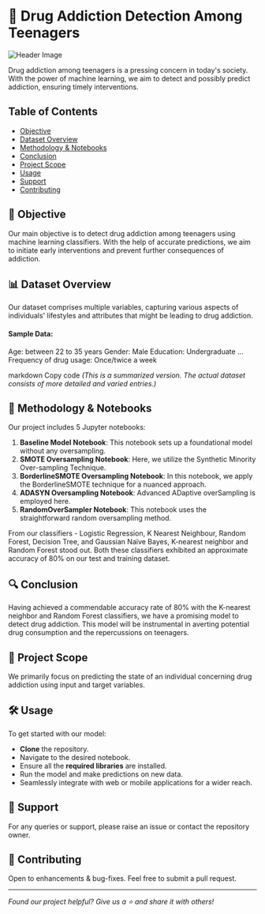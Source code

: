 # 🌿 Drug Addiction Detection Among Teenagers

![Header Image](URL_TO_A_RELEVANT_IMAGE)

Drug addiction among teenagers is a pressing concern in today's society. With the power of machine learning, we aim to detect and possibly predict addiction, ensuring timely interventions.

## Table of Contents
- [Objective](#objective)
- [Dataset Overview](#dataset-overview)
- [Methodology & Notebooks](#methodology--notebooks)
- [Conclusion](#conclusion)
- [Project Scope](#project-scope)
- [Usage](#usage)
- [Support](#support)
- [Contributing](#contributing)

## 🎯 Objective
Our main objective is to detect drug addiction among teenagers using machine learning classifiers. With the help of accurate predictions, we aim to initiate early interventions and prevent further consequences of addiction.

## 📊 Dataset Overview
Our dataset comprises multiple variables, capturing various aspects of individuals' lifestyles and attributes that might be leading to drug addiction.

#### Sample Data:
Age: between 22 to 35 years
Gender: Male
Education: Undergraduate
...
Frequency of drug usage: Once/twice a week

markdown
Copy code
_(This is a summarized version. The actual dataset consists of more detailed and varied entries.)_

## 📔 Methodology & Notebooks
Our project includes 5 Jupyter notebooks:
1. **Baseline Model Notebook**: This notebook sets up a foundational model without any oversampling.
2. **SMOTE Oversampling Notebook**: Here, we utilize the Synthetic Minority Over-sampling Technique.
3. **BorderlineSMOTE Oversampling Notebook**: In this notebook, we apply the BorderlineSMOTE technique for a nuanced approach.
4. **ADASYN Oversampling Notebook**: Advanced ADaptive overSampling is employed here.
5. **RandomOverSampler Notebook**: This notebook uses the straightforward random oversampling method.

From our classifiers - Logistic Regression, K Nearest Neighbour, Random Forest, Decision Tree, and Gaussian Naïve Bayes, K-nearest neighbor and Random Forest stood out. Both these classifiers exhibited an approximate accuracy of 80% on our test and training dataset.

## 🔍 Conclusion
Having achieved a commendable accuracy rate of 80% with the K-nearest neighbor and Random Forest classifiers, we have a promising model to detect drug addiction. This model will be instrumental in averting potential drug consumption and the repercussions on teenagers.

## 🚀 Project Scope
We primarily focus on predicting the state of an individual concerning drug addiction using input and target variables.

## 🛠 Usage
To get started with our model:
- **Clone** the repository.
- Navigate to the desired notebook.
- Ensure all the **required libraries** are installed.
- Run the model and make predictions on new data.
- Seamlessly integrate with web or mobile applications for a wider reach.

## 🤝 Support
For any queries or support, please raise an issue or contact the repository owner.

## 🌱 Contributing
Open to enhancements & bug-fixes. Feel free to submit a pull request.

---

_Found our project helpful? Give us a ⭐️ and share it with others!_

